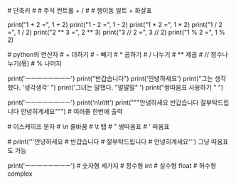 \# 단축키
\# # 주석 컨트롤 + /
\# # 행이동 알트 + 화살표

print("1 + 2 =", 1 + 2)
print("1 - 2 =", 1 - 2)
print("1 * 2 =", 1 * 2)
print("1 / 2 =", 1 / 2)
print("2 ** 3 =", 2 ** 3)
print("3 // 2 =", 3 // 2)
print("1 % 2 =", 1 % 2)

\# python의 연산자
\# + 더하기
\# - 빼기
\# * 곱하기
\# / 나누기
\# ** 제곱
\# // 정수나누기(몫)
\# % 나머지

print('ㅡㅡㅡㅡㅡㅡㅡㅡ')
print("반갑습니다")
print('안녕하세요')
print("그는 생각했다. '생각생각' ")
print('그녀는 말했다. "말말말" ')
print("쌍따옴표 사용하기 \" ")

print('ㅡㅡㅡㅡㅡㅡㅡㅡ')
print('n\n\tt')
print("""안녕하세요
반갑습니다
잘부탁드립니다
안녕히계세요""") # 여러줄 한번에 출력

\# 이스케이프 문자
\# \n 줄바꿈
\# \t 탭
\# \" 쌍따옴표
\# \' 따옴표

\# print('''안녕하세요
\# 반갑습니다
\# 잘부탁드립니다
\# 안녕히계세요''')      그냥 따옴표도 가능

print('ㅡㅡㅡㅡㅡㅡㅡㅡ')
\# 숫자형 세가지
\# 정수형 int
\# 실수형 float
\# 허수형 complex
